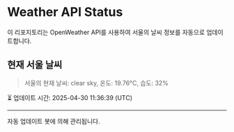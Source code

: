 
# Weather API Status

이 리포지토리는 OpenWeather API를 사용하여 서울의 날씨 정보를 자동으로 업데이트합니다.

## 현재 서울 날씨
> 서울의 현재 날씨: clear sky, 온도: 19.76°C, 습도: 32%

⏳ 업데이트 시간: 2025-04-30 11:36:39 (UTC)

---
자동 업데이트 봇에 의해 관리됩니다.
